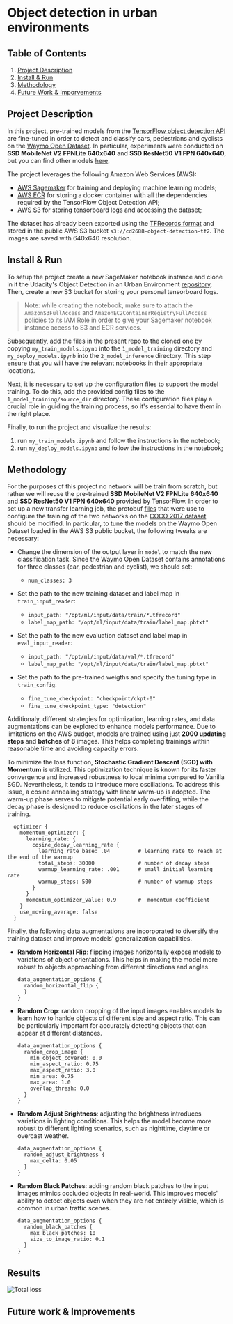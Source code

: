 # Object detection in urban environments

## Table of Contents
1. [Project Description](https://github.com/mose247/Object_detection_in_urban_environments/blob/main/README.md#project-description)
2. [Install & Run](https://github.com/mose247/Object_detection_in_urban_environments/blob/main/README.md#install--run)
3. [Methodology](https://github.com/mose247/Object_detection_in_urban_environments/blob/main/README.md#methodology)
4. [Future Work & Imporvements](https://github.com/mose247/Object_detection_in_urban_environments/blob/main/README.md#future-work--improvements)
## Project Description
In this project, pre-trained models from the [TensorFlow object detection API](https://tensorflow-object-detection-api-tutorial.readthedocs.io/en/latest/index.html) are fine-tuned in order to detect and classify cars, pedestrians and cyclists on the [Waymo Open Dataset](https://waymo.com/open/). In particular, experiments were conducted on **SSD MobileNet V2 FPNLite 640x640** and **SSD ResNet50 V1 FPN 640x640**, but you can find other models [here](https://github.com/tensorflow/models/blob/master/research/object_detection/g3doc/tf2_detection_zoo.md). 

The project leverages the following Amazon Web Services (AWS):
* [AWS Sagemaker](https://aws.amazon.com/sagemaker/) for training and deploying machine learning models;
* [AWS ECR](https://aws.amazon.com/ecr/?nc2=h_ql_prod_ct_ec2reg) for storing a docker container with all the dependencies required by the TensorFlow Object Detection API;
* [AWS S3](https://aws.amazon.com/s3/?nc2=h_ql_prod_st_s3) for storing tensorboard logs and accessing the dataset;
  
The dataset has already been exported using the [TFRecords format](https://tensorflow-object-detection-api-tutorial.readthedocs.io/en/latest/training.html#create-tensorflow-records) and stored in the public AWS S3 bucket `s3://cd2688-object-detection-tf2`. The images are saved with 640x640 resolution.

## Install & Run
To setup the project create a new SageMaker notebook instance and clone in it the Udacity's Object Detection in an Urban Environment [repository](https://github.com/udacity/cd2688-object-detection-in-urban-environment-project). Then, create a new S3 bucket for storing your personal tensorboard logs. 

> Note: while creating the notebook, make sure to attach the `AmazonS3FullAccess` and `AmazonEC2ContainerRegistryFullAccess` policies to its IAM Role in order to give your Sagemaker notebook instance access to S3 and ECR services.

Subsequently, add the files in the present repo to the cloned one by copying `my_train_models.ipynb` into the `1_model_training` directory and `my_deploy_models.ipynb` into the `2_model_inference` directory. This step ensure that you will have the relevant notebooks in their appropriate locations. 

Next, it is necessary to set up the configuration files to support the model training. To do this, add the provided config files to the `1_model_training/source_dir` directory. These configuration files play a crucial role in guiding the training process, so it's essential to have them in the right place.

Finally, to run the project and visualize the results:
1. run `my_train_models.ipynb` and follow the instructions in the notebook;
2. run `my_deploy_models.ipynb` and follow the instructions in the notebook;

## Methodology
For the purposes of this project no network will be train from scratch, but rather we will reuse the pre-trained **SSD MobileNet V2 FPNLite 640x640** and **SSD ResNet50 V1 FPN 640x640** provided by TensorFlow. In order to set up a new transfer learning job, the protobuf [files](https://github.com/tensorflow/models/tree/master/research/object_detection/configs/tf2) that were use to configure the training of the two networks on the [COCO 2017 dataset](https://cocodataset.org/#home) should be modified. In particular, to tune the models on the Waymo Open Dataset loaded in the AWS S3 public bucket, the following tweaks are necessary:

* Change the dimension of the output layer in `model` to match the new classification task. Since the Waymo Open Dataset contains annotations for three classes (car, pedestrian and cyclist), we should set:
  * `num_classes: 3`
    
* Set the path to the new training dataset and label map in `train_input_reader`:
  * `input_path: "/opt/ml/input/data/train/*.tfrecord"`
  * `label_map_path: "/opt/ml/input/data/train/label_map.pbtxt"`
     
* Set the path to the new evaluation dataset and label map in `eval_input_reader`:
  * `input_path: "/opt/ml/input/data/val/*.tfrecord"`
  * `label_map_path: "/opt/ml/input/data/train/label_map.pbtxt"`
    
* Set the path to the pre-trained weigths and specify the tuning type in `train_config`:
  * `fine_tune_checkpoint: "checkpoint/ckpt-0"`
  * `fine_tune_checkpoint_type: "detection"`

Additionaly, different strategies for optimization, learning rates, and data augmentations can be explored to enhance models performance. Due to limitations on the AWS budget, models are trained using just **2000 updating steps** and **batches** of **8** images. This helps completing trainings within reasonable time and avoiding capacity errors.

To minimize the loss function, **Stochastic Gradient Descent (SGD) with Momentum** is utilized. This optimization technique is known for its faster convergence and increased robustness to local minima compared to Vanilla SGD. Nevertheless, it tends to introduce more oscillations. To address this issue, a cosine annealing strategy with linear warm-up is adopted. The warm-up phase serves to mitigate potential early overfitting, while the decay phase is designed to reduce oscillations in the later stages of training.

```
  optimizer {
    momentum_optimizer: {
      learning_rate: {
        cosine_decay_learning_rate {
          learning_rate_base: .04         # learning rate to reach at the end of the warmup
          total_steps: 30000              # number of decay steps
          warmup_learning_rate: .001      # small initial learning rate
          warmup_steps: 500               # number of warmup steps
        }
      }
      momentum_optimizer_value: 0.9       #  momentum coefficient 
    }
    use_moving_average: false
  }
```

Finally, the following data augmentations are incorporated to diversify the training dataset and improve models' generalization capabilities.

* **Random Horizontal Flip**: flipping images horizontally expose models to variations of object orientations. This helps in making the model more robust to objects approaching from different directions and angles.
  ```
  data_augmentation_options {
    random_horizontal_flip {
    }
  }
  ```

* **Random Crop**: random cropping of the input images enables models to learn how to hanlde objects of different size and aspect ratio. This can be particularly important for accurately detecting objects that can appear at different distances.
  ```
  data_augmentation_options {
    random_crop_image {
      min_object_covered: 0.0
      min_aspect_ratio: 0.75
      max_aspect_ratio: 3.0
      min_area: 0.75
      max_area: 1.0
      overlap_thresh: 0.0
    }
  }
  ```
* **Random Adjust Brightness**: adjusting the brightness introduces variations in lighting conditions. This helps the model become more robust to different lighting scenarios, such as nighttime, daytime or overcast weather.
  ```
  data_augmentation_options {
    random_adjust_brightness {
      max_delta: 0.05
    }
  }
  ```
* **Random Black Patches**: adding random black patches to the input images mimics occluded objects in real-world. This improves models' ability to detect objects even when they are not entirely visible, which is common in urban traffic scenes.
  ```
  data_augmentation_options {
    random_black_patches {
      max_black_patches: 10
      size_to_image_ratio: 0.1
    }
  }
  ```

## Results

![Total loss](https://github.com/mose247/Object_detection_in_urban_environments/assets/91455159/3d1af224-f4d5-4bbe-a329-4fa923e757ce=50x50)


## Future work & Improvements
